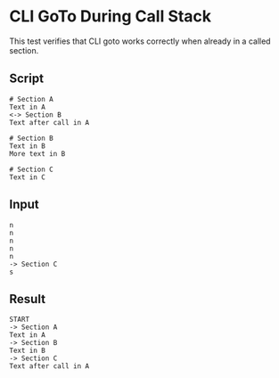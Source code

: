 # CLI GoTo During Call Stack

This test verifies that CLI goto works correctly when already in a called section.

## Script
```cuentitos
# Section A
Text in A
<-> Section B
Text after call in A

# Section B
Text in B
More text in B

# Section C
Text in C
```

## Input
```input
n
n
n
n
n
-> Section C
s
```

## Result
```result
START
-> Section A
Text in A
-> Section B
Text in B
-> Section C
Text after call in A
```
